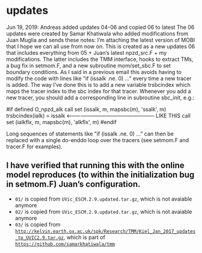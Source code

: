 # updates
Jun 19, 2019: Andreas added updates 04-06 and copied 06 to latest
The 06 updates were created by Samar Khatiwala who added modifications from Juan Muglia and sends these notes:
I’m attaching the latest version of MOBI that I hope we can all use from now on. This is created as a new updates 06 that includes 
everything from 05 + Juan’s latest npzd_src.F + my modifications. The latter includes the TMM interface, hooks to extract TMs, a 
bug fix in setmom.F, and a new subroutine mom/set_sbc.F to set boundary conditions. As I said in a previous email this avoids 
having to modify the code with lines like "if (issalk .ne. 0) …” every time a new tracer is added. The way I’ve done this is to add a 
new variable trsbcindex which maps the tracer index to the sbc index for that tracer. Whenever you add a new tracer, you should 
add a corresponding line in subroutine sbc_init, e.g.:

#if defined O_npzd_alk
     call set (issalk, m, mapsbc(m), 'ssalk', m)
     trsbcindex(ialk) = issalk     <—————————————————  LIKE THIS
     call set (ialkflx, m, mapsbc(m), 'alkflx', m)
#endif

Long sequences of statements like "if (issalk .ne. 0) …” can then be replaced with a single do-enddo loop over the tracers 
(see setmom.F and tracer.F for examples).

I have verified that running this with the online model reproduces (to within the initialization bug in setmom.F) Juan’s configuration.
------------
- `01/` is copied from `UVic_ESCM.2.9.updated.tar.gz`, which is not avaiable anymore
- `02/` is copied from `UVic_ESCM.2.9.updated.tar.gz`, which is not avaiable anymore
- `03/` is copied from [`http://kelvin.earth.ox.ac.uk/spk/Research/TMM/Kiel_Jan_2017_updates_to_UVIC2.9.tar.gz`](http://kelvin.earth.ox.ac.uk/spk/Research/TMM/Kiel_Jan_2017_updates_to_UVIC2.9.tar.gz), which is part of [`https://github.com/samarkhatiwala/tmm`](https://github.com/samarkhatiwala/tmm)

